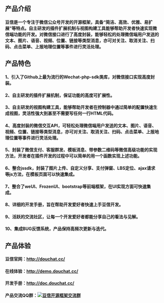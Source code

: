 ﻿## 产品介绍

#### 豆信是一个专注于微信公众号开发的开源框架，具备“简洁、高效、优雅、易扩展”等特点。自主研发的插件扩展机制与视图构建工具能够帮助开发者快速实现微信端功能的开发。对微信接口进行了高度封装，能够轻松的处理微信端用户发送的文本、图片、语音、视频、位置、链接等类型消息，亦可对关注、取消关注、扫码、点击菜单、上报地理位置等事件进行灵活处理。

## 产品特色

#### 1、引入了Github上最为流行的Wechat-php-sdk类库，对微信接口实现高度封装。
#### 2、自主研发的插件扩展机制，保证功能的高度可扩展性。
#### 3、自主研发的视图构建工具，能够帮助开发者在控制器中通过简单的配置快速生成视图，灵活性强大到甚至不需要写任何一行HTML代码。
#### 4、高度封装的微信交互API，可轻松处理微信端用户发送的文本、图片、语音、视频、位置、链接等类型消息，亦可对关注、取消关注、扫码、点击菜单、上报地理位置等事件进行灵活处理。
#### 5、封装了微信支付、客服群发、模板消息、带参数二维码等微信高级功能的实现方法，开发者在插件开发的过程中可以简单的用一个函数实现上述功能。
#### 6、整合jssdk，封装了图片上传、自定义分享、支付弹窗、LBS定位、ajax请求等js方法，在模板页面可以快速集成。
#### 7、整合了weUI、FrozenUI、bootstrap等前端框架，在UI实现方面可快速集成。
#### 8、详细的开发手册，旨在帮助开发爱好者快速上手豆信开发。
#### 9、活跃的交流社区，让每一个开发爱好者都能分享自己的看法与见解。
#### 10、集成BUG反馈系统，产品保持高频次更新与迭代。

## 产品体验

#### 豆信官网：<a href="http://douchat.cc/" target="_blank">http://douchat.cc/</a>
#### 在线体验：<a href="http://demo.douchat.cc/" target="_blank">http://demo.douchat.cc/</a>
#### 开发手册：<a href="http://doc.douchat.cc/" target="_blank">http://doc.douchat.cc/</a>
#### 产品交流QQ群：<a target="_blank" href="http://shang.qq.com/wpa/qunwpa?idkey=41a33c33d92f00d63db24ae1490df68ade624d22488dfa8a832089fb8bbce576"><img border="0" src="http://pub.idqqimg.com/wpa/images/group.png" alt="豆信开源框架交流群" title="豆信开源框架交流群"></a>
